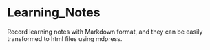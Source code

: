 # Learning_Notes

Record learning notes with Markdown format, and they can be easily transformed to html files using mdpress.
